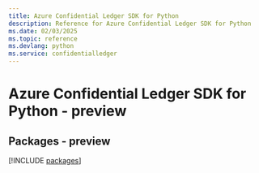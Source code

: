 ```yaml
---
title: Azure Confidential Ledger SDK for Python
description: Reference for Azure Confidential Ledger SDK for Python
ms.date: 02/03/2025
ms.topic: reference
ms.devlang: python
ms.service: confidentialledger
---
```

# Azure Confidential Ledger SDK for Python - preview
## Packages - preview
[!INCLUDE [packages](confidential-ledger-index.md)]
